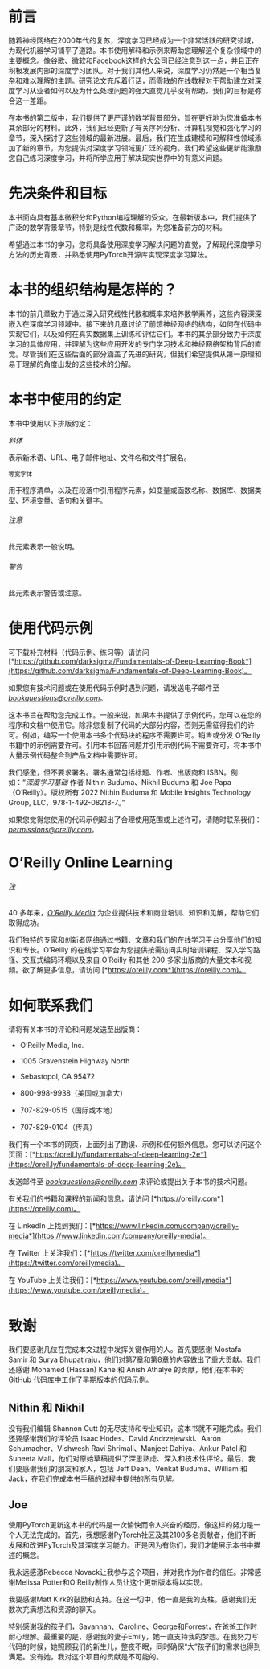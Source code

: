 # 前言

随着神经网络在2000年代的复苏，深度学习已经成为一个非常活跃的研究领域，为现代机器学习铺平了道路。本书使用解释和示例来帮助您理解这个复杂领域中的主要概念。像谷歌、微软和Facebook这样的大公司已经注意到这一点，并且正在积极发展内部的深度学习团队。对于我们其他人来说，深度学习仍然是一个相当复杂和难以理解的主题。研究论文充斥着行话，而零散的在线教程对于帮助建立对深度学习从业者如何以及为什么处理问题的强大直觉几乎没有帮助。我们的目标是弥合这一差距。

在本书的第二版中，我们提供了更严谨的数学背景部分，旨在更好地为您准备本书其余部分的材料。此外，我们已经更新了有关序列分析、计算机视觉和强化学习的章节，深入探讨了这些领域的最新进展。最后，我们在生成建模和可解释性领域添加了新的章节，为您提供对深度学习领域更广泛的视角。我们希望这些更新能激励您自己练习深度学习，并将所学应用于解决现实世界中的有意义问题。

# 先决条件和目标

本书面向具有基本微积分和Python编程理解的受众。在最新版本中，我们提供了广泛的数学背景章节，特别是线性代数和概率，为您准备前方的材料。

希望通过本书的学习，您将具备使用深度学习解决问题的直觉，了解现代深度学习方法的历史背景，并熟悉使用PyTorch开源库实现深度学习算法。

# 本书的组织结构是怎样的？

本书的前几章致力于通过深入研究线性代数和概率来培养数学素养，这些内容深深嵌入在深度学习领域中。接下来的几章讨论了前馈神经网络的结构，如何在代码中实现它们，以及如何在真实数据集上训练和评估它们。本书的其余部分致力于深度学习的具体应用，并理解为这些应用开发的专门学习技术和神经网络架构背后的直觉。尽管我们在这些后面的部分涵盖了先进的研究，但我们希望提供从第一原理和易于理解的角度出发的这些技术的分解。

# 本书中使用的约定

本书中使用以下排版约定：

*斜体*

表示新术语、URL、电子邮件地址、文件名和文件扩展名。

`等宽字体`

用于程序清单，以及在段落中引用程序元素，如变量或函数名称、数据库、数据类型、环境变量、语句和关键字。

###### 注意

此元素表示一般说明。

###### 警告

此元素表示警告或注意。

# 使用代码示例

可下载补充材料（代码示例、练习等）请访问[*https://github.com/darksigma/Fundamentals-of-Deep-Learning-Book*](https://github.com/darksigma/Fundamentals-of-Deep-Learning-Book)。

如果您有技术问题或在使用代码示例时遇到问题，请发送电子邮件至[*bookquestions@oreilly.com*](mailto:bookquestions@oreilly.com)。

这本书旨在帮助您完成工作。一般来说，如果本书提供了示例代码，您可以在您的程序和文档中使用它。除非您复制了代码的大部分内容，否则无需征得我们的许可。例如，编写一个使用本书多个代码块的程序不需要许可。销售或分发 O’Reilly 书籍中的示例需要许可。引用本书回答问题并引用示例代码不需要许可。将本书中大量示例代码整合到产品文档中需要许可。

我们感激，但不要求署名。署名通常包括标题、作者、出版商和 ISBN。例如：“*深度学习基础* 作者 Nithin Buduma、Nikhil Buduma 和 Joe Papa（O’Reilly）。版权所有 2022 Nithin Buduma 和 Mobile Insights Technology Group, LLC，978-1-492-08218-7。”

如果您觉得您使用的代码示例超出了合理使用范围或上述许可，请随时联系我们：[*permissions@oreilly.com*](mailto:permissions@oreilly.com)。

# O’Reilly Online Learning

###### 注

40 多年来，[*O’Reilly Media*](https://oreilly.com) 为企业提供技术和商业培训、知识和见解，帮助它们取得成功。

我们独特的专家和创新者网络通过书籍、文章和我们的在线学习平台分享他们的知识和专长。O’Reilly 的在线学习平台为您提供按需访问实时培训课程、深入学习路径、交互式编码环境以及来自 O’Reilly 和其他 200 多家出版商的大量文本和视频。欲了解更多信息，请访问 [*https://oreilly.com*](https://oreilly.com)。

# 如何联系我们

请将有关本书的评论和问题发送至出版商：

+   O’Reilly Media, Inc.

+   1005 Gravenstein Highway North

+   Sebastopol, CA 95472

+   800-998-9938（美国或加拿大）

+   707-829-0515（国际或本地）

+   707-829-0104（传真）

我们有一个本书的网页，上面列出了勘误、示例和任何额外信息。您可以访问这个页面：[*https://oreil.ly/fundamentals-of-deep-learning-2e*](https://oreil.ly/fundamentals-of-deep-learning-2e)。

发送邮件至 [*bookquestions@oreilly.com*](mailto:bookquestions@oreilly.com) 来评论或提出关于本书的技术问题。

有关我们的书籍和课程的新闻和信息，请访问 [*https://oreilly.com*](https://oreilly.com)。

在 LinkedIn 上找到我们：[*https://www.linkedin.com/company/oreilly-media*](https://www.linkedin.com/company/oreilly-media)。

在 Twitter 上关注我们：[*https://twitter.com/oreillymedia*](https://twitter.com/oreillymedia)。

在 YouTube 上关注我们：[*https://www.youtube.com/oreillymedia*](https://www.youtube.com/oreillymedia)。

# 致谢

我们要感谢几位在完成本文过程中发挥关键作用的人。首先要感谢 Mostafa Samir 和 Surya Bhupatiraju，他们对第[7](ch09.xhtml#ch07)章和第[8](ch12.xhtml#ch08)章的内容做出了重大贡献。我们还感谢 Mohamed (Hassan) Kane 和 Anish Athalye 的贡献，他们在本书的 GitHub 代码库中工作了早期版本的代码示例。

## Nithin 和 Nikhil

没有我们编辑 Shannon Cutt 的无尽支持和专业知识，这本书就不可能完成。我们还要感谢我们的评论员 Isaac Hodes、David Andrzejewski、Aaron Schumacher、Vishwesh Ravi Shrimali、Manjeet Dahiya、Ankur Patel 和 Suneeta Mall，他们对原始草稿提供了深思熟虑、深入和技术性评论。最后，我们要感谢我们的朋友和家人，包括 Jeff Dean、Venkat Buduma、William 和 Jack，在我们完成本书手稿的过程中提供的所有见解。

## Joe

使用PyTorch更新这本书的代码是一次愉快而令人兴奋的经历。像这样的努力是一个人无法完成的。首先，我想感谢PyTorch社区及其2100多名贡献者，他们不断发展和改进PyTorch及其深度学习能力。正是因为有你们，我们才能展示本书中描述的概念。

我永远感激Rebecca Novack让我参与这个项目，并对我作为作者的信任。非常感谢Melissa Potter和O'Reilly制作人员让这个更新版本得以实现。

我要感谢Matt Kirk的鼓励和支持。在这一切中，他一直是我的支柱。感谢我们无数次充满想法和资源的聊天。

特别感谢我的孩子们，Savannah、Caroline、George和Forrest，在爸爸工作时耐心理解。最重要的是，感谢我的妻子Emily，她一直支持我的梦想。在我努力写代码的时候，她照顾我们的新生儿，整夜不眠，同时确保“大”孩子们的需求也得到满足。没有她，我对这个项目的贡献是不可能的。
